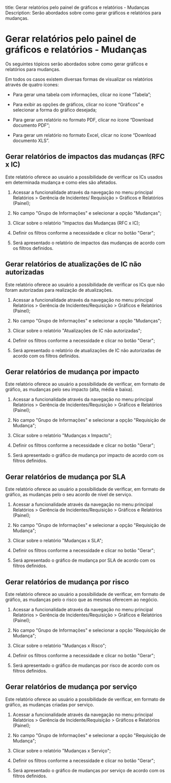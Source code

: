 title: Gerar relatórios pelo painel de gráficos e relatórios - Mudanças
Description: Serão abordados sobre como gerar gráficos e relatórios para mudanças.
# Gerar relatórios pelo painel de gráficos e relatórios - Mudanças

Os seguintes tópicos serão abordados sobre como gerar gráficos e relatórios para
mudanças.

Em todos os casos existem diversas formas de visualizar os relatórios através de
quatro ícones:

-   Para gerar uma tabela com informações, clicar no ícone “Tabela”;

-   Para exibir as opções de gráficos, clicar no ícone “Gráficos” e selecionar a
    forma do gráfico desejada;

-   Para gerar um relatório no formato PDF, clicar no ícone “Download documento
    PDF”;

-   Para gerar um relatório no formato Excel, clicar no ícone “Download
    documento XLS”.

Gerar relatórios de impactos das mudanças (RFC x IC)
--------------------------------------------------------

Este relatório oferece ao usuário a possibilidade de verificar os ICs usados em
determinada mudança e como eles são afetados.

1.  Acessar a funcionalidade através da navegação no menu principal Relatórios
    \> Gerência de Incidentes/ Requisição \> Gráficos e Relatórios (Painel);

2.  No campo "Grupo de Informações" e selecionar a opção "Mudanças";

3.  Clicar sobre o relatório "Impactos das Mudanças (RFC x IC);

4.  Definir os filtros conforme a necessidade e clicar no botão "Gerar";

5.  Será apresentado o relatório de impactos das mudanças de acordo com os
    filtros definidos.

Gerar relatórios de atualizações de IC não autorizadas
-------------------------------------------------------

Este relatório oferece ao usuário a possibilidade de verificar os ICs que não
foram autorizadas para realização de atualizações.

1.  Acessar a funcionalidade através da navegação no menu principal Relatórios
    \> Gerência de Incidentes/Requisição \> Gráficos e Relatórios (Painel);

2.  No campo "Grupo de Informações" e selecionar a opção "Mudanças";

3.  Clicar sobre o relatório "Atualizações de IC não autorizadas";

4.  Definir os filtros conforme a necessidade e clicar no botão "Gerar";

5.  Será apresentado o relatório de atualizações de IC não autorizadas de acordo
    com os filtros definidos.

Gerar relatórios de mudança por impacto
---------------------------------------

Este relatório oferece ao usuário a possibilidade de verificar, em formato de
gráfico, as mudanças pelo seu impacto (alta, média e baixa).

1.  Acessar a funcionalidade através da navegação no menu principal Relatórios
    \> Gerência de Incidentes/Requisição \> Gráficos e Relatórios (Painel);

2.  No campo "Grupo de Informações" e selecionar a opção "Requisição de
    Mudança";

3.  Clicar sobre o relatório "Mudanças x Impacto";

4.  Definir os filtros conforme a necessidade e clicar no botão "Gerar";

5.  Será apresentado o gráfico de mudança por impacto de acordo
    com os filtros definidos.

Gerar relatórios de mudança por SLA
------------------------------------

Este relatório oferece ao usuário a possibilidade de verificar, em formato de
gráfico, as mudanças pelo o seu acordo de nível de serviço.

1.  Acessar a funcionalidade através da navegação no menu principal Relatórios
    \> Gerência de Incidentes/Requisição \> Gráficos e Relatórios (Painel);

2.  No campo "Grupo de Informações" e selecionar a opção "Requisição de
    Mudança";

3.  Clicar sobre o relatório "Mudanças x SLA";

4.  Definir os filtros conforme a necessidade e clicar no botão "Gerar";

5.  Será apresentado o gráfico de mudança por SLA de acordo com os
    filtros definidos.

Gerar relatórios de mudança por risco
--------------------------------------

Este relatório oferece ao usuário a possibilidade de verificar, em formato de
gráfico, as mudanças pelo o risco que as mesmas oferecem ao negócio.

1.  Acessar a funcionalidade através da navegação no menu principal Relatórios
    \> Gerência de Incidentes/Requisição \> Gráficos e Relatórios (Painel);

2.  No campo "Grupo de Informações" e selecionar a opção "Requisição de
    Mudança";

3.  Clicar sobre o relatório "Mudanças x Risco";

4.  Definir os filtros conforme a necessidade e clicar no botão "Gerar";

5.  Será apresentado o gráfico de mudanças por risco de acordo com
    os filtros definidos.


Gerar relatórios de mudança por serviço
---------------------------------------

Este relatório oferece ao usuário a possibilidade de verificar, em formato de
gráfico, as mudanças criadas por serviço.

1.  Acessar a funcionalidade através da navegação no menu principal Relatórios
    \> Gerência de Incidente/Requisição \> Gráficos e Relatórios (Painel);

2.  No campo "Grupo de Informações" e selecionar a opção "Requisição de
    Mudança";

3.  Clicar sobre o relatório "Mudanças x Serviço";

4.  Definir os filtros conforme a necessidade e clicar no botão "Gerar";

5.  Será apresentado o gráfico de mudanças por serviço de acordo
    com os filtros definidos.




<!-- !!! tip "About"

    <b>Product/Version:</b> CITSmart | 9.00 &nbsp;&nbsp;
    <b>Updated:</b>01/15/2021 – Anna Martins

